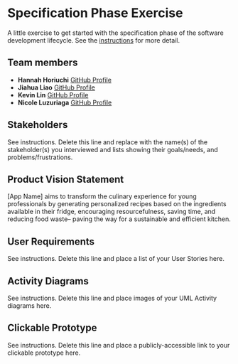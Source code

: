 # Specification Phase Exercise

A little exercise to get started with the specification phase of the software development lifecycle. See the [instructions](instructions.md) for more detail.

## Team members

- **Hannah Horiuchi** [GitHub Profile](https://github.com/hah8236)
- **Jiahua Liao** [GitHub Profile](https://github.com/Jiahuita)
- **Kevin Lin** [GitHub Profile](https://github.com/Kalados)
- **Nicole Luzuriaga** [GitHub Profile](https://github.com/nicjluz)

## Stakeholders

See instructions. Delete this line and replace with the name(s) of the stakeholder(s) you interviewed and lists showing their goals/needs, and problems/frustrations.

## Product Vision Statement

[App Name] aims to transform the culinary experience for young professionals by generating personalized recipes based on the ingredients available in their fridge, encouraging resourcefulness, saving time, and reducing food waste– paving the way for a sustainable and efficient kitchen. 

## User Requirements

See instructions. Delete this line and place a list of your User Stories here.

## Activity Diagrams

See instructions. Delete this line and place images of your UML Activity diagrams here.

## Clickable Prototype

See instructions. Delete this line and place a publicly-accessible link to your clickable prototype here.
